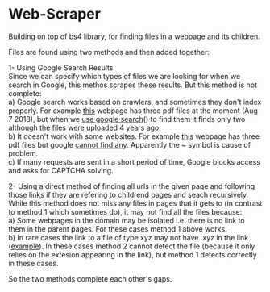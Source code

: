 # Web-Scraper
Building on top of bs4 library, for finding files in a webpage and its children.

Files are found using two methods and then added together:

1- Using Google Search Results  
Since we can specify which types of files we are looking for when we search in Google, this methos scrapes these results.
But this method is not complete:  
a) Google search works based on crawlers, and sometimes they don't index properly. For example [this][1] webpage has three pdf files at the moment (Aug 7 2018), but when we [use google search][2]() to find them it finds only two  although the files were uploaded 4 years ago.  
b) It doesn't work with some websites. For example [this][3] webpage  has three pdf files but google [cannot find any][4]. Apparently the ~ symbol is cause of problem.  
c) If many requests are sent in a short period of time, Google blocks access and asks for CAPTCHA solving.

2- Using a direct method of finding all urls in the given page and following those links if they are refering to childrend pages and seach recursively.  
While this method does not miss any files in pages that it gets to (in contrast to method 1 which sometimes do), it may not find all the files because:  
a) Some webpages in the domain may be isolated i.e. there is no link to them in the parent pages. For these cases method 1 above works.  
b) In rare cases the link to a file of type xyz may not have .xyz in the link ([example][5]). In these cases method 2 cannot detect the file (because it only relies on the extesion appearing in the link), but method 1 detects correctly in these cases.

So the two methods complete each other's gaps.

[1]: http://www.midi.gouv.qc.ca/publications/en/planification/
[2]: https://www.google.com/search?q=site%3Ahttp%3A%2F%2Fwww.midi.gouv.qc.ca%2Fpublications%2Fen%2Fplanification%2F+filetype%3Apdf
[3]: http://www.sfu.ca/~vvaezian/Summary/
[4]: https://www.google.com/search?q=site%3Ahttp%3A%2F%2Fwww.sfu.ca%2F~vvaezian%2FSummary%2F+filetype%3Apdf
[5]: http://www.sfu.ca/~robson/Random
